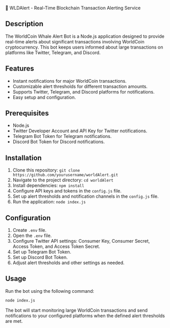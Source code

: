 🐋 WLDAlert - Real-Time Blockchain Transaction Alerting Service

## Description

The WorldCoin Whale Alert Bot is a Node.js application designed to provide real-time alerts about significant transactions involving WorldCoin cryptocurrency. This bot keeps users informed about large transactions on platforms like Twitter, Telegram, and Discord.

## Features

- Instant notifications for major WorldCoin transactions.
- Customizable alert thresholds for different transaction amounts.
- Supports Twitter, Telegram, and Discord platforms for notifications.
- Easy setup and configuration.

## Prerequisites

- Node.js 
- Twitter Developer Account and API Key for Twitter notifications.
- Telegram Bot Token for Telegram notifications.
- Discord Bot Token for Discord notifications.

## Installation

1. Clone this repository: `git clone https://github.com/yourusername/worldAlert.git`
2. Navigate to the project directory: `cd worldAlert`
3. Install dependencies: `npm install`
4. Configure API keys and tokens in the `config.js` file.
5. Set up alert thresholds and notification channels in the `config.js` file.
6. Run the application: `node index.js`

## Configuration

1. Create `.env` file.
2. Open the `.env` file.
3. Configure Twitter API settings: Consumer Key, Consumer Secret, Access Token, and Access Token Secret.
4. Set up Telegram Bot Token.
5. Set up Discord Bot Token.
6. Adjust alert thresholds and other settings as needed.

## Usage

Run the bot using the following command:

```bash
node index.js
```

The bot will start monitoring large WorldCoin transactions and send notifications to your configured platforms when the defined alert thresholds are met.







